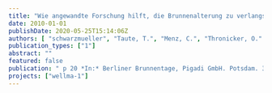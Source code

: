 ```yaml
---
title: "Wie angewandte Forschung hilft, die Brunnenalterung zu verlangsamen"
date: 2010-01-01
publishDate: 2020-05-25T15:14:06Z
authors: [ "schwarzmueller", "Taute, T.", "Menz, C.", "Thronicker, O." ]
publication_types: ["1"]
abstract: ""
featured: false
publication: " p 20 *In:* Berliner Brunnentage, Pigadi GmbH. Potsdam. 31.05.-01.06.2010"
projects: ["wellma-1"]
---
```


